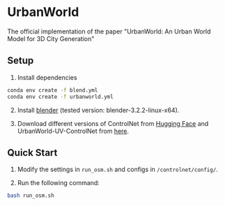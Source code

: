 # UrbanWorld
The official implementation of the paper "UrbanWorld: An Urban World Model for 3D City Generation"

## Setup
1. Install dependencies
```bash
conda env create -f blend.yml
conda env create -f urbanworld.yml
```

2. Install [blender](https://www.blender.org/) (tested version: blender-3.2.2-linux-x64).

3. Download different versions of ControlNet from [Hugging Face](https://huggingface.co/models?sort=downloads&search=controlnet) and UrbanWorld-UV-ControlNet from [here](https://huggingface.co/Urban-World/UrbanWorld-UV-control).

## Quick Start
1. Modify the settings in `run_osm.sh` and configs in `/controlnet/config/`.

2. Run the following command:
```bash
bash run_osm.sh 
